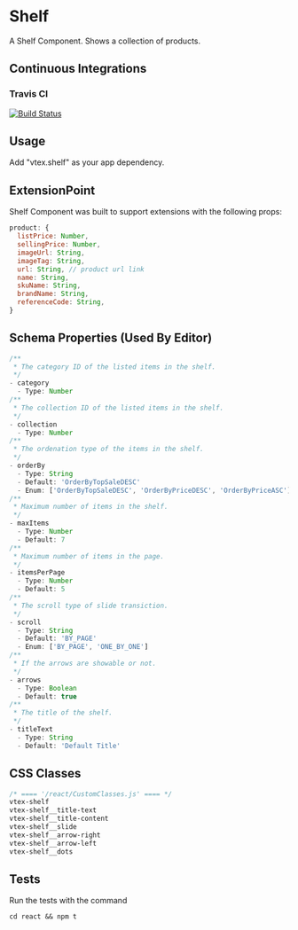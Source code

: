 # Shelf

A Shelf Component. Shows a collection of products.

## Continuous Integrations 

### Travis CI 
[![Build Status](https://travis-ci.org/vtex-apps/shelf.svg?branch=master)](https://travis-ci.org/vtex-apps/shelf)

## Usage

Add "vtex.shelf" as your app dependency.

## ExtensionPoint

Shelf Component was built to support extensions with the following props:
```javascript
product: {
  listPrice: Number,
  sellingPrice: Number,
  imageUrl: String,
  imageTag: String,
  url: String, // product url link
  name: String,
  skuName: String,
  brandName: String,
  referenceCode: String,
}
```

## Schema Properties (Used By Editor)

``` javascript
/**
 * The category ID of the listed items in the shelf.
 */
- category
  - Type: Number
/**
 * The collection ID of the listed items in the shelf.
 */
- collection
  - Type: Number
/**
 * The ordenation type of the items in the shelf.
 */
- orderBy
  - Type: String
  - Default: 'OrderByTopSaleDESC'
  - Enum: ['OrderByTopSaleDESC', 'OrderByPriceDESC', 'OrderByPriceASC']
/**
 * Maximum number of items in the shelf.
 */
- maxItems
  - Type: Number
  - Default: 7
/**
 * Maximum number of items in the page.
 */
- itemsPerPage
  - Type: Number
  - Default: 5
/**
 * The scroll type of slide transiction.
 */
- scroll
  - Type: String
  - Default: 'BY_PAGE'
  - Enum: ['BY_PAGE', 'ONE_BY_ONE']
/**
 * If the arrows are showable or not.
 */
- arrows
  - Type: Boolean
  - Default: true
/**
 * The title of the shelf.
 */
- titleText
  - Type: String
  - Default: 'Default Title'
```

## CSS Classes

```css
/* ==== '/react/CustomClasses.js' ==== */
vtex-shelf
vtex-shelf__title-text
vtex-shelf__title-content
vtex-shelf__slide
vtex-shelf__arrow-right
vtex-shelf__arrow-left
vtex-shelf__dots
```

## Tests

Run the tests with the command
```
cd react && npm t
```
